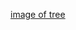 [image of tree](https://user-images.githubusercontent.com/61666791/99805092-90c29400-2b6e-11eb-94dd-d4aa44b2ad7e.png)

